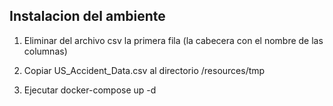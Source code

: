 ## Instalacion del ambiente

1. Eliminar del archivo csv la primera fila (la cabecera con el nombre de las columnas)

2. Copiar US_Accident_Data.csv al directorio /resources/tmp

3. Ejecutar docker-compose up -d
